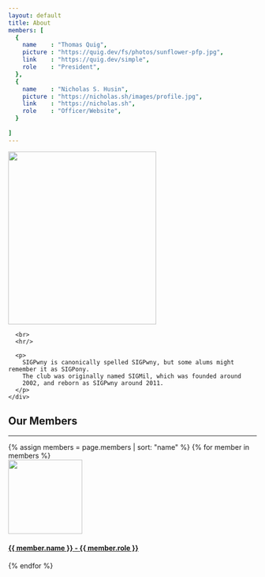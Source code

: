 ```yaml
---
layout: default
title: About
members: [
  {
    name    : "Thomas Quig",
    picture : "https://quig.dev/fs/photos/sunflower-pfp.jpg",
    link    : "https://quig.dev/simple",
    role    : "President",
  },
  {
    name    : "Nicholas S. Husin",
    picture : "https://nicholas.sh/images/profile.jpg",
    link    : "https://nicholas.sh",
    role    : "Officer/Website",
  }
  
]
---
```


<div class="container mb-5">
  <div class="row">
    <div class="col panel mt-5">
      <div class="embedded-image">
        <img src="{{ site.baseurl }}/images/logo.png" class="rounded" height="350" width="300"/>
      </div>

      <br>
      <hr/>

      <p>
        SIGPwny is canonically spelled SIGPwny, but some alums might remember it as SIGPony.
        The club was originally named SIGMil, which was founded around
		2002, and reborn as SIGPwny around 2011.
      </p>
    </div>
  </div>

  <div class="col panel mt-5">
    <h2 class="my-5 header"> Our Members </h2>
    <hr/>
    <div class="row d-flex justify-content-center">
    {% assign members = page.members | sort: "name" %}
    {% for member in members %}
      <div class="card m-3">
        <a href="{{ member.link }}">
          <div class="member-image">
            <img src="{{ member.picture }}" class="rounded-circle my-3" height="150" width="150"/>
            <h4 class="mx-3">{{ member.name }} - {{ member.role }}</h4>
          </div>
        </a>
      </div>
    {% endfor %}
    </div>
  </div>
</div>

